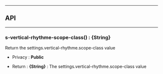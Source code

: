 


-----------------------------
## API
-----------------------------

### s-vertical-rhythme-scope-class() : {String}
Return the settings.vertical-rhythme.scope-class value

- Privacy : **Public**

- Return : **{String}** : The settings.vertical-rhythme.scope-class value



